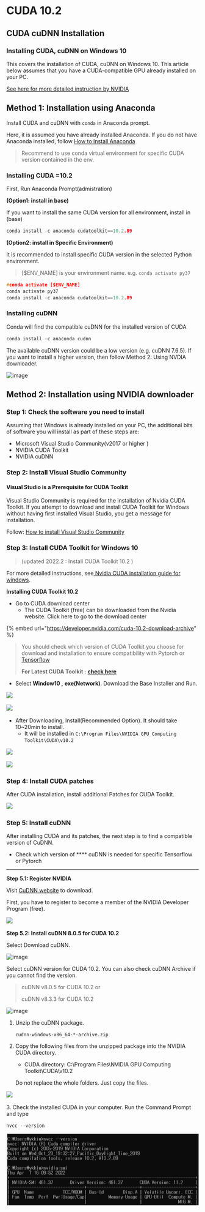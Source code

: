 # CUDA 10.2

## CUDA cuDNN Installation

### Installing CUDA, cuDNN on Windows 10

This covers the installation of CUDA, cuDNN on Windows 10. This article below assumes that you have a CUDA-compatible GPU already installed on your PC.

[See here for more detailed instruction by NVIDIA](https://docs.nvidia.com/cuda/cuda-installation-guide-microsoft-windows/index.html)

## Method 1: Installation using Anaconda

Install CUDA and cuDNN with `conda` in Anaconda prompt.

Here, it is assumed you have already installed Anaconda. If you do not have Anaconda installed, follow [How to Install Anaconda](https://ykkim.gitbook.io/dlip/dlip-installation-guide/cuda-installation)

> Recommend to use conda virtual environment for specific CUDA version contained in the env.

### Installing CUDA =10.2

First, Run Anaconda Prompt(admistration)

**(Option1: install in base)**

If you want to install the same CUDA version for all environment, install in (base)

```c
conda install -c anaconda cudatoolkit==10.2.89
```

**(Option2: install in Specific Environment)**

It is recommended to install specific CUDA version in the selected Python environment.

> \[$ENV\_NAME] is your environment name. e.g. `conda activate py37`

```c
#conda activate [$ENV_NAME]
conda activate py37
conda install -c anaconda cudatoolkit==10.2.89
```

###

### Installing cuDNN

Conda will find the compatible cuDNN for the installed version of CUDA

```c
conda install -c anaconda cudnn
```

The available cuDNN version could be a low version (e.g. cuDNN 7.6.5). If you want to install a higher version, then follow Method 2: Using NVDIA downloader.

![image](https://user-images.githubusercontent.com/38373000/162138066-87f63943-66f7-49b3-836e-f7423bba69e2.png)

##

## Method 2: Installation using NVIDIA downloader

### Step 1: Check the software you need to install <a href="#0330" id="0330"></a>

Assuming that Windows is already installed on your PC, the additional bits of software you will install as part of these steps are:

* Microsoft Visual Studio Community(v2017 or higher )
* NVIDIA CUDA Toolkit
* NVIDIA cuDNN

### &#x20;<a href="#d390" id="d390"></a>

### Step 2: Install Visual Studio Community <a href="#d390" id="d390"></a>

#### Visual Studio is a Prerequisite for CUDA Toolkit <a href="#bf6e" id="bf6e"></a>

Visual Studio Community is required for the installation of Nvidia CUDA Toolkit. If you attempt to download and install CUDA Toolkit for Windows without having first installed Visual Studio, you get a message for installation.

Follow: [How to install Visual Studio Community](../ide/visual-studio-community.md#how-to-install)

### &#x20;<a href="#2582" id="2582"></a>

### Step 3: Install CUDA Toolkit for Windows 10 <a href="#2582" id="2582"></a>

> (updated 2022.2 : Install CUDA Toolkit 10.2 )

For more detailed instructions, see[ Nvidia CUDA installation guide for windows](https://docs.nvidia.com/cuda/cuda-installation-guide-microsoft-windows/index.html).

**Installing CUDA Toolkit 10.2**

* Go to CUDA download center
  * The CUDA Toolkit (free) can be downloaded from the Nvidia website. Click here to go to the download center

{% embed url="https://developer.nvidia.com/cuda-10.2-download-archive" %}

> You should check which version of CUDA Toolkit you choose for download and installation to ensure compatibility with Pytorch or [Tensorflow](https://www.tensorflow.org/install/gpu)
>
> **For Latest CUDA Toolkit :** [**check here**](https://developer.nvidia.com/cuda-downloads)

* Select **Window10 ,** **exe(Network)**. Download the Base Installer and Run.

![](<../../.gitbook/assets/image (106).png>)

![](<../../.gitbook/assets/image (111).png>)

* After Downloading, Install(Recommended Option). It should take 10\~20min to install.
  * It will be installed in `C:\Program Files\NVIDIA GPU Computing Toolkit\CUDA\v10.2`

![](<../../.gitbook/assets/image (139).png>)

![](<../../.gitbook/assets/image (117).png>)

### Step 4: Install CUDA patches <a href="#3873" id="3873"></a>

After CUDA installation, install additional Patches for CUDA Toolkit.

![](<../../.gitbook/assets/image (125).png>)

### Step 5: Install cuDNN <a href="#3fc4" id="3fc4"></a>

After installing CUDA and its patches, the next step is to find a compatible version of CuDNN.

* Check which version of \*\*\*\* cuDNN is needed for specific Tensorflow or Pytorch

***

**Step 5.1: Register NVIDIA**

Visit [CuDNN website](https://developer.nvidia.com/cudnn) to download.

First, you have to register to become a member of the NVIDIA Developer Program (free).

![](https://miro.medium.com/max/1803/1\*cXR4ODZGhaoR1rXRmvbU6A.png)

**Step 5.2: Install cuDNN 8.0.5 for CUDA 10.2**

Select Download cuDNN.

![image](https://user-images.githubusercontent.com/38373000/162129708-5dbc70fe-f74c-45c8-af3a-2cf8b6fec75e.png)

Select cuDNN version for CUDA 10.2. You can also check cuDNN Archive if you cannot find the version.

> cuDNN v8.0.5 for CUDA 10.2 or
>
> cuDNN v8.3.3 for CUDA 10.2

![image](https://user-images.githubusercontent.com/38373000/162131292-cfe61536-a14a-43fd-8a8d-aa728ae79533.png)

1.  Unzip the cuDNN package.

    ```
    cudnn-windows-x86_64-*-archive.zip
    ```
2.  Copy the following files from the unzipped package into the NVIDIA CUDA directory.

    * CUDA directory: C:\Program Files\NVIDIA GPU Computing Toolkit\CUDA\v10.2

    Do not replace the whole folders. Just copy the files.

![](https://user-images.githubusercontent.com/38373000/162139770-10184974-4eb4-408c-8ef6-e34a550a918b.png)

3\. Check the installed CUDA in your computer. Run the Command Prompt and type

```
nvcc --version
```

![](<../../.gitbook/assets/image (148) (1).png>)
